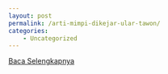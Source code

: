 ```yaml
---
layout: post
permalink: /arti-mimpi-dikejar-ular-tawon/
categories:
    - Uncategorized
---
```


[Baca Selengkapnya](/10)